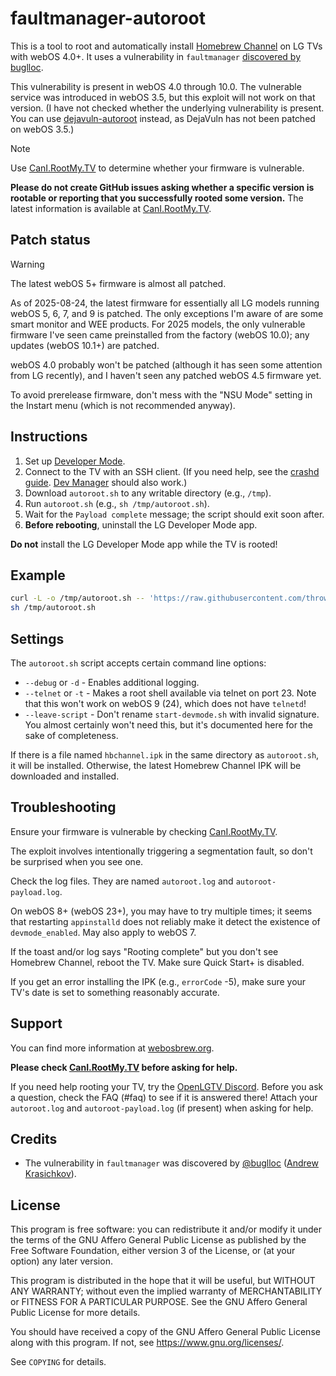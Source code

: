 # faultmanager-autoroot

This is a tool to root and automatically install
[Homebrew Channel](https://github.com/webosbrew/webos-homebrew-channel) on
LG TVs with webOS 4.0+. It uses a vulnerability in `faultmanager`
[discovered by buglloc](https://ut.buglloc.com/webos-jailbreak/).

This vulnerability is present in webOS 4.0 through 10.0. The vulnerable service
was introduced in webOS 3.5, but this exploit will not work on that
version. (I have not checked whether the underlying vulnerability
is present. You can use
[dejavuln-autoroot](https://github.com/throwaway96/dejavuln-autoroot) instead,
as DejaVuln has not been patched on webOS 3.5.)

> [!NOTE]
> Use [CanI.RootMy.TV](https://cani.rootmy.tv/) to determine whether your
> firmware is vulnerable.

**Please do not create GitHub issues asking whether a specific version is
rootable or reporting that you successfully rooted some version.** The latest
information is available at [CanI.RootMy.TV](https://cani.rootmy.tv/).

## Patch status

> [!WARNING]
> The latest webOS 5+ firmware is almost all patched.

As of 2025-08-24, the latest firmware for essentially all LG models running
webOS 5, 6, 7, and 9 is patched. The only exceptions I'm aware of are some
smart monitor and WEE products. For 2025 models, the only vulnerable firmware
I've seen came preinstalled from the factory (webOS 10.0); any updates
(webOS 10.1+) are patched.

webOS 4.0 probably won't be patched (although it has seen some
attention from LG recently), and I haven't seen any patched webOS 4.5
firmware yet.

To avoid prerelease firmware, don't mess with the "NSU Mode" setting in
the Instart menu (which is not recommended anyway).

## Instructions

1. Set up
   [Developer Mode](https://webostv.developer.lge.com/develop/getting-started/developer-mode-app).
2. Connect to the TV with an SSH client. (If you need help, see the
   [crashd guide](https://gist.github.com/throwaway96/e811b0f7cc2a705a5a476a8dfa45e09f#alternative-clients).
   [Dev Manager](https://github.com/webosbrew/dev-manager-desktop) should
   also work.)
3. Download `autoroot.sh` to any writable directory (e.g., `/tmp`).
4. Run `autoroot.sh` (e.g., `sh /tmp/autoroot.sh`).
5. Wait for the `Payload complete` message; the script should exit soon after.
6. **Before rebooting**, uninstall the LG Developer Mode app.

**Do not** install the LG Developer Mode app while the TV is rooted!

## Example

```sh
curl -L -o /tmp/autoroot.sh -- 'https://raw.githubusercontent.com/throwaway96/faultmanager-autoroot/refs/heads/main/autoroot.sh' &&
sh /tmp/autoroot.sh
```

## Settings

The `autoroot.sh` script accepts certain command line options:

* `--debug` or `-d` - Enables additional logging.
* `--telnet` or `-t` - Makes a root shell available via telnet on port 23.
  Note that this won't work on webOS 9 (24), which does not have `telnetd`!
* `--leave-script` - Don't rename `start-devmode.sh` with invalid signature.
  You almost certainly won't need this, but it's documented here for the sake
  of completeness.

If there is a file named `hbchannel.ipk` in the same directory as
`autoroot.sh`, it will be installed. Otherwise, the latest Homebrew Channel
IPK will be downloaded and installed.

## Troubleshooting

Ensure your firmware is vulnerable by checking
[CanI.RootMy.TV](https://cani.rootmy.tv/).

The exploit involves intentionally triggering a segmentation fault, so don't
be surprised when you see one.

Check the log files. They are named `autoroot.log` and `autoroot-payload.log`.

On webOS 8+ (webOS 23+), you may have to try multiple times; it seems that
restarting `appinstalld` does not reliably make it detect the existence of
`devmode_enabled`. May also apply to webOS 7.

If the toast and/or log says "Rooting complete" but you don't see Homebrew
Channel, reboot the TV. Make sure Quick Start+ is disabled.

If you get an error installing the IPK (e.g., `errorCode` -5), make sure your
TV's date is set to something reasonably accurate.

## Support

You can find more information at [webosbrew.org](https://www.webosbrew.org/).

**Please check [CanI.RootMy.TV](https://cani.rootmy.tv/) before asking for
help.**

If you need help rooting your TV, try the
[OpenLGTV Discord](https://discord.gg/hXMHAgJC5R). Before you ask a question,
check the FAQ (#faq) to see if it is answered there! Attach your `autoroot.log`
and `autoroot-payload.log` (if present) when asking for help.

## Credits

* The vulnerability in `faultmanager` was discovered by
[@buglloc](https://github.com/buglloc)
([Andrew Krasichkov](https://buglloc.com/)).

## License

This program is free software: you can redistribute it and/or modify it under
the terms of the GNU Affero General Public License as published by the Free
Software Foundation, either version 3 of the License, or (at your option) any
later version.

This program is distributed in the hope that it will be useful, but WITHOUT ANY
WARRANTY; without even the implied warranty of MERCHANTABILITY or FITNESS FOR A
PARTICULAR PURPOSE. See the GNU Affero General Public License for more details.

You should have received a copy of the GNU Affero General Public License along
with this program. If not, see <https://www.gnu.org/licenses/>.

See `COPYING` for details.
